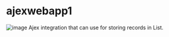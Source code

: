 # ajexwebapp1
![image](https://user-images.githubusercontent.com/70790835/233778742-17c63769-1059-4e4b-bade-8030712467e0.png)
Ajex integration that can use for storing records in List.

